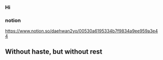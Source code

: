### Hi

### notion
https://www.notion.so/daehwan2yo/00530a6195334b7f9834a9ee959a3e44


## Without haste, but without rest
